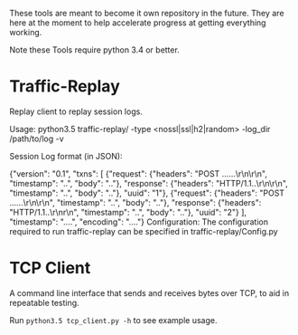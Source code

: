 
These tools are meant to become it own repository in the future. They are here at the moment to help accelerate progress at getting everything working.

Note these Tools require python 3.4 or better.

# Traffic-Replay

Replay client to replay session logs.

Usage:
python3.5 traffic-replay/ -type <nossl|ssl|h2|random> -log_dir /path/to/log -v

Session Log format (in JSON):

 {"version": "0.1",
  "txns": [
        {"request": {"headers": "POST ……\r\n\r\n", "timestamp": "..", "body": ".."},
        "response": {"headers": "HTTP/1.1..\r\n\r\n", "timestamp": "..", "body": ".."},
        "uuid": "1"},
        {"request": {"headers": "POST ..….\r\n\r\n", "timestamp": "..", "body": ".."},
        "response": {"headers": "HTTP/1.1..\r\nr\n", "timestamp": "..", "body": ".."},
        "uuid": "2"}
  ],
  "timestamp": "....",
  "encoding": "...."}
  Configuration: The configuration required to run traffic-replay can be specified in traffic-replay/Config.py

# TCP Client

A command line interface that sends and receives bytes over TCP, to aid in repeatable testing.

Run `python3.5 tcp_client.py -h` to see example usage.
